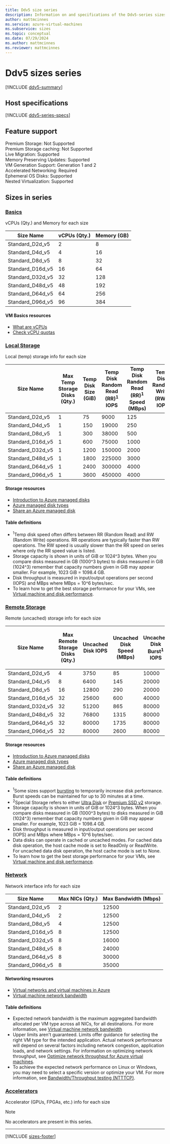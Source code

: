 ```yaml
---
title: Ddv5 size series
description: Information on and specifications of the Ddv5-series sizes
author: mattmcinnes
ms.service: azure-virtual-machines
ms.subservice: sizes
ms.topic: conceptual
ms.date: 07/29/2024
ms.author: mattmcinnes
ms.reviewer: mattmcinnes
---
```


# Ddv5 sizes series

[!INCLUDE [ddv5-summary](./includes/ddv5-series-summary.md)]

## Host specifications
[!INCLUDE [ddv5-series-specs](./includes/ddv5-series-specs.md)]

## Feature support

Premium Storage: Not Supported<br>
Premium Storage caching: Not Supported<br>
Live Migration: Supported<br>
Memory Preserving Updates: Supported<br>
VM Generation Support: Generation 1 and 2<br>
Accelerated Networking: Required<br>
Ephemeral OS Disks: Supported<br>
Nested Virtualization: Supported<br>

## Sizes in series

### [Basics](#tab/sizebasic)

vCPUs (Qty.) and Memory for each size

| Size Name | vCPUs (Qty.) | Memory (GB) |
| --- | --- | --- |
| Standard_D2d_v5 | 2 | 8 |
| Standard_D4d_v5 | 4 | 16 |
| Standard_D8d_v5 | 8 | 32 |
| Standard_D16d_v5 | 16 | 64 |
| Standard_D32d_v5 | 32 | 128 |
| Standard_D48d_v5 | 48 | 192 |
| Standard_D64d_v5 | 64 | 256 |
| Standard_D96d_v5 | 96 | 384 |

#### VM Basics resources
- [What are vCPUs](../../../virtual-machines/managed-disks-overview.md)
- [Check vCPU quotas](../../../virtual-machines/quotas.md)

### [Local Storage](#tab/sizestoragelocal)

Local (temp) storage info for each size

| Size Name | Max Temp Storage Disks (Qty.) | Temp Disk Size (GiB) | Temp Disk Random Read (RR)<sup>1</sup> IOPS | Temp Disk Random Read (RR)<sup>1</sup> Speed (MBps) | Temp Disk Random Write (RW)<sup>1</sup> IOPS | Temp Disk Random Write (RW)<sup>1</sup> Speed (MBps) |
| --- | --- | --- | --- | --- | --- | --- |
| Standard_D2d_v5 | 1 | 75 | 9000 | 125 |  |  |
| Standard_D4d_v5 | 1 | 150 | 19000 | 250 |  |  |
| Standard_D8d_v5 | 1 | 300 | 38000 | 500 |  |  |
| Standard_D16d_v5 | 1 | 600 | 75000 | 1000 |  |  |
| Standard_D32d_v5 | 1 | 1200 | 150000 | 2000 |  |  |
| Standard_D48d_v5 | 1 | 1800 | 225000 | 3000 |  |  |
| Standard_D64d_v5 | 1 | 2400 | 300000 | 4000 |  |  |
| Standard_D96d_v5 | 1 | 3600 | 450000 | 4000 |  |  |

#### Storage resources
- [Introduction to Azure managed disks](../../../virtual-machines/managed-disks-overview.md)
- [Azure managed disk types](../../../virtual-machines/disks-types.md)
- [Share an Azure managed disk](../../../virtual-machines/disks-shared.md)

#### Table definitions
- <sup>1</sup>Temp disk speed often differs between RR (Random Read) and RW (Random Write) operations. RR operations are typically faster than RW operations. The RW speed is usually slower than the RR speed on series where only the RR speed value is listed.
- Storage capacity is shown in units of GiB or 1024^3 bytes. When you compare disks measured in GB (1000^3 bytes) to disks measured in GiB (1024^3) remember that capacity numbers given in GiB may appear smaller. For example, 1023 GiB = 1098.4 GB.
- Disk throughput is measured in input/output operations per second (IOPS) and MBps where MBps = 10^6 bytes/sec.
- To learn how to get the best storage performance for your VMs, see [Virtual machine and disk performance](../../../virtual-machines/disks-performance.md).

### [Remote Storage](#tab/sizestorageremote)

Remote (uncached) storage info for each size

| Size Name | Max Remote Storage Disks (Qty.) | Uncached Disk IOPS | Uncached Disk Speed (MBps) | Uncached Disk Burst<sup>1</sup> IOPS | Uncached Disk Burst<sup>1</sup> Speed (MBps) | Uncached Special<sup>2</sup> Disk IOPS | Uncached Special<sup>2</sup> Disk Speed (MBps) | Uncached Burst<sup>1</sup> Special<sup>2</sup> Disk IOPS | Uncached Burst<sup>1</sup> Special<sup>2</sup> Disk Speed (MBps) |
| --- | --- | --- | --- | --- | --- | --- | --- | --- | --- |
| Standard_D2d_v5 | 4 | 3750 | 85 | 10000 | 1200 |  |  |  |  |
| Standard_D4d_v5 | 8 | 6400 | 145 | 20000 | 1200 |  |  |  |  |
| Standard_D8d_v5 | 16 | 12800 | 290 | 20000 | 1200 |  |  |  |  |
| Standard_D16d_v5 | 32 | 25600 | 600 | 40000 | 1200 |  |  |  |  |
| Standard_D32d_v5 | 32 | 51200 | 865 | 80000 | 2000 |  |  |  |  |
| Standard_D48d_v5 | 32 | 76800 | 1315 | 80000 | 3000 |  |  |  |  |
| Standard_D64d_v5 | 32 | 80000 | 1735 | 80000 | 3000 |  |  |  |  |
| Standard_D96d_v5 | 32 | 80000 | 2600 | 80000 | 4000 |  |  |  |  |

#### Storage resources
- [Introduction to Azure managed disks](../../../virtual-machines/managed-disks-overview.md)
- [Azure managed disk types](../../../virtual-machines/disks-types.md)
- [Share an Azure managed disk](../../../virtual-machines/disks-shared.md)

#### Table definitions
- <sup>1</sup>Some sizes support [bursting](../../disk-bursting.md) to temporarily increase disk performance. Burst speeds can be maintained for up to 30 minutes at a time.
- <sup>2</sup>Special Storage refers to either [Ultra Disk](../../../virtual-machines/disks-enable-ultra-ssd.md) or [Premium SSD v2](../../../virtual-machines/disks-deploy-premium-v2.md) storage.
- Storage capacity is shown in units of GiB or 1024^3 bytes. When you compare disks measured in GB (1000^3 bytes) to disks measured in GiB (1024^3) remember that capacity numbers given in GiB may appear smaller. For example, 1023 GiB = 1098.4 GB.
- Disk throughput is measured in input/output operations per second (IOPS) and MBps where MBps = 10^6 bytes/sec.
- Data disks can operate in cached or uncached modes. For cached data disk operation, the host cache mode is set to ReadOnly or ReadWrite. For uncached data disk operation, the host cache mode is set to None.
- To learn how to get the best storage performance for your VMs, see [Virtual machine and disk performance](../../../virtual-machines/disks-performance.md).


### [Network](#tab/sizenetwork)

Network interface info for each size

| Size Name | Max NICs (Qty.) | Max Bandwidth (Mbps) |
| --- | --- | --- |
| Standard_D2d_v5 | 2 | 12500 |
| Standard_D4d_v5 | 2 | 12500 |
| Standard_D8d_v5 | 4 | 12500 |
| Standard_D16d_v5 | 8 | 12500 |
| Standard_D32d_v5 | 8 | 16000 |
| Standard_D48d_v5 | 8 | 24000 |
| Standard_D64d_v5 | 8 | 30000 |
| Standard_D96d_v5 | 8 | 35000 |

#### Networking resources
- [Virtual networks and virtual machines in Azure](../../../virtual-network/network-overview.md)
- [Virtual machine network bandwidth](../../../virtual-network/virtual-machine-network-throughput.md)

#### Table definitions
- Expected network bandwidth is the maximum aggregated bandwidth allocated per VM type across all NICs, for all destinations. For more information, see [Virtual machine network bandwidth](../../../virtual-network/virtual-machine-network-throughput.md)
- Upper limits aren't guaranteed. Limits offer guidance for selecting the right VM type for the intended application. Actual network performance will depend on several factors including network congestion, application loads, and network settings. For information on optimizing network throughput, see [Optimize network throughput for Azure virtual machines](../../../virtual-network/virtual-network-optimize-network-bandwidth.md). 
-  To achieve the expected network performance on Linux or Windows, you may need to select a specific version or optimize your VM. For more information, see [Bandwidth/Throughput testing (NTTTCP)](../../../virtual-network/virtual-network-bandwidth-testing.md).

### [Accelerators](#tab/sizeaccelerators)

Accelerator (GPUs, FPGAs, etc.) info for each size

> [!NOTE]
> No accelerators are present in this series.

---

[!INCLUDE [sizes-footer](../includes/sizes-footer.md)]
